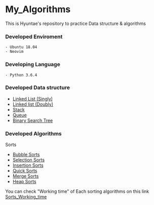 # My_Algorithms
This is Hyuntae's repository to practice Data structure & algorithms

### Developed Enviroment
    - Ubuntu 18.04
    - Neovim


### Developing Language
    - Python 3.6.4


### Developed Data structure
   - [Linked List (Singly)](python/Data_Structure/Linked_List/Singly_Linked_List.py)
   - [Linked list (Doubly)](python/Data_Structure/Linked_List/Doubly_Linked_List.py)
   - [Stack](python/Data_Structure/Stack/Stack.py)
   - [Queue](python/Data_Structure/Queue/Queue.py)
   - [Binary Search Tree](python/Data_Structure/Binary_Search_Tree/Binary_Search_Tree.py)



### Developed Algorithms
   Sorts
   - [Bubble Sorts](python/Algorithms/Sorts/Bubble_sort.py)
   - [Selection Sorts](python/Algorithms/Sorts/Selection_sort.py)
   - [Insertion Sorts](python/Algorithms/Sorts/Insertion_sort.py)
   - [Quick Sorts](python/Algorithms/Sorts/Quick_sort.py)
   - [Merge Sorts](python/Algorithms/Sorts/Merge_sort.py)
   - [Heap Sorts](python/Algorithms/Sorts/Heap_sort/Heap_sort.py)

You can check "Working time" of Each sorting algorithms on this link
[Sorts_Working_time](python/test_alrorithms/Sorts_working_time.py)

